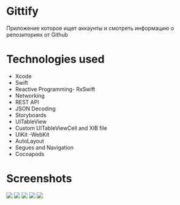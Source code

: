 # Gittify
Приложение которое ищет аккаунты и смотреть информацию о репозиториях от Github

# Technologies used
- Xcode
- Swift
- Reactive Programming- RxSwift
- Networking
- REST API
- JSON Decoding
- Storyboards
- UITableView
- Custom UITableViewCell and XIB file
- UIKit
-WebKit
- AutoLayout
- Segues and Navigation
- Cocoapods

# Screenshots
![](Documentation/iphone11_0.png)
![](Documentation/iphone11_1.png)
![](Documentation/iphone11_2.png)
![](Documentation/iphone11_3.png)
![](Documentation/iphone11_4.png)


